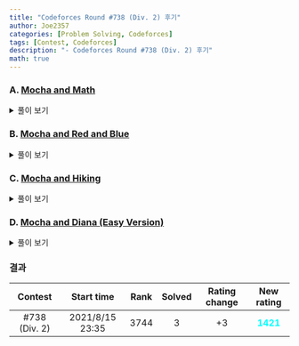 ```yaml
---
title: "Codeforces Round #738 (Div. 2) 후기"
author: Joe2357
categories: [Problem Solving, Codeforces]
tags: [Contest, Codeforces]
description: "- Codeforces Round #738 (Div. 2) 후기"
math: true
---
```






### A. [Mocha and Math](https://codeforces.com/contest/1559/problem/A)

<details markdown="1"><summary>풀이 보기</summary>
#### 풀이  

배열의 특정 구간을 잡고, 그 구간에서 & 연산이 **무한히** 가능할 때, 배열의 최댓값을 최소화하고 싶다는 문제이다. 아래 특징만 알고 있다면 쉽게 풀 수 있다.

- 같은 구간을 선택하는건 의미없다. 연산을 여러번 진행한다고 값이 바뀌지는 않는다
- $a \& b$ 연산은 <u>그 값이 커지지 않는다</u>

결론으로는, 모든 구간에 대해 & 연산을 수행해버리면 정답을 얻을 수 있다.

#### 코드

```c
#include <stdio.h>
 
typedef long long ll;
 
int n;
 
int main() {
    int t;
    scanf("%d", &t);
    while (t--) {
        int n;
        ll ret;
        scanf("%d %lld", &n, &ret);
        for (int i = 1; i < n; ++i) {
            ll a;
            scanf("%lld", &a);
            ret &= a;
        }
        printf("%lld\n", ret);
    }
    return 0;
}
```

</details>

### B. [Mocha and Red and Blue](https://codeforces.com/contest/1559/problem/B)

<details markdown="1"><summary>풀이 보기</summary>
#### 풀이  

완벽한 경우는 "배열이 `R`과 `B`가 반복되는 구조"이며, 인접한 두 큐브가 같은 색이라면 불완벽성이 $1$ 증가한다.

처음 나오는 `R` 또는 `B`에 따라 그 위치에서 두 색깔이 교차되게, **그리디**하게 배치하면 된다.

#### 코드

```c
#include <stdio.h>
 
typedef long long ll;
 
#define M 101
 
char str[M];
int n;
 
int main() {
    int t;
    scanf("%d", &t);
    while (t--) {
        scanf("%d", &n);
        scanf("%s", str);
 
        int i = 0;
        while (str[i] == '?') {
            ++i;
        }
        if (i == n) {
            for (i = 0; i < n; ++i) {
                str[i] = ((i & 1) ? 'B' : 'R');
            }
        } else {
            if (str[i] == 'R') {
                for (int j = i - 1; j >= 0; --j) {
                    str[j] = (((i - j) & 1) ? 'B' : 'R');
                }
            } else {
                for (int j = i - 1; j >= 0; --j) {
                    str[j] = (((i - j) & 1) ? 'R' : 'B');
                }
            }
        }
 
        for (; i < n; ++i) {
            if (str[i] == '?') {
                str[i] = ((str[i - 1] == 'R') ? 'B' : 'R');
            }
        }
        printf("%s\n", str);
    }
    return 0;
}
```

</details>

### C. [Mocha and Hiking](https://codeforces.com/contest/1559/problem/C)

<details markdown="1"><summary>풀이 보기</summary>
#### 풀이  

> Not solved
>
> result : Wrong answer on test 57

<strong style="color:red"> 생애 첫 해킹당했다!</strong>

#### 코드

```c

```

</details>

### D. [Mocha and Diana (Easy Version)](https://codeforces.com/contest/1559/problem/D1)

<details markdown="1"><summary>풀이 보기</summary>
#### 풀이  

사이클이 생기지 않는 선에서, **같은 간선을 추가하여** 두 forest가 계속 유지될 수 있도록 하는 문제다.

이미 다른 방법으로 연결된 두 정점들은 간선을 추가하면 사이클이 생겨버린다. 즉 서로 연결되어있지 않은 정점들에 대해서만 간선을 추가해나가면 된다. 여기서 사용할 수 있는 방법이 [유니온파인드](https://joe2357.github.io/posts/Disjoint-Set/)가 되겠다. 간선이 연결되면 그 정점들을 같은 set에 넣을 수 있다. 이렇게 하면 하나의 set에 존재한다면 그 정점들을 잇는 간선을 연결할 수는 없다는 것을 의미한다. 두 forest에 대해서, 두 정점을 골랐을 때 두 정점이 모두 서로 다른 set에 존재하는 경우에만 간선을 추가해나가면 된다.

#### 코드

```c
#include <stdio.h>

typedef struct Node {
    int x, y;
} ND;
#define M 1001

int parent1[M], parent2[M];
int n, m1, m2;
ND result[M];
int len;

int find1(int x) {
    if (x == parent1[x]) {
        return x;
    } else {
        return parent1[x] = find1(parent1[x]);
    }
}
int find2(int x) {
    if (x == parent2[x]) {
        return x;
    } else {
        return parent2[x] = find2(parent2[x]);
    }
}

void merge1(int a, int b) {
    int x1 = find1(a), y1 = find1(b);

    if (x1 > y1) {
        parent1[x1] = parent1[a] = y1;
    } else {
        parent1[y1] = parent1[b] = x1;
    }
    return;
}
void merge2(int a, int b) {
    int x2 = find2(a), y2 = find2(b);

    if (x2 > y2) {
        parent2[x2] = parent2[a] = y2;
    } else {
        parent2[y2] = parent2[b] = x2;
    }
    return;
}

void merge(int a, int b) {
    merge1(a, b);
    merge2(a, b);
    return;
}

int main() {
    scanf("%d %d %d", &n, &m1, &m2);
    for (int i = 1; i <= n; ++i) {
        parent1[i] = parent2[i] = i;
    }
    while (m1--) {
        int a, b;
        scanf("%d %d", &a, &b);
        merge1(a, b);
    }
    while (m2--) {
        int a, b;
        scanf("%d %d", &a, &b);
        merge2(a, b);
    }
    len = 0;

    for (int i = 1; i <= n; ++i) {
        for (int j = 1; j < i; ++j) {
            int p1 = find1(i), p2 = find2(i);
            int tp1 = find1(j), tp2 = find2(j);

            if ((p1 != tp1) && (p2 != tp2)) {
                merge(i, j);
                result[len++] = (ND){j, i};
            }
        }
    }

    printf("%d\n", len);
    for (int i = 0; i < len; ++i) {
        printf("%d %d\n", result[i].x, result[i].y);
    }
    return 0;
}
```

</details>

### 결과

|    Contest    |   Start time    | Rank | Solved | Rating change |                New rating                |
| :-----------: | :-------------: | :--: | :----: | :-----------: | :--------------------------------------: |
| #738 (Div. 2) | 2021/8/15 23:35 | 3744 |   3    |      +3       | <strong style="color:cyan">1421</strong> |



